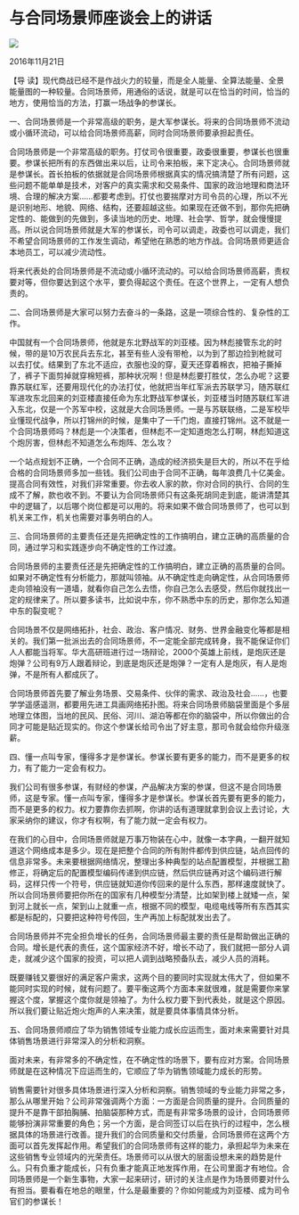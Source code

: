 # 与合同场景师座谈会上的讲话
<img class="pv" src="https://api.visitor.plantree.me/visitor-badge/pv?namespace=plantree.me&key=renzhengfei-speeches/与合同场景师座谈会上的讲话.md">


2016年11月21日



【导  读】现代商战已经不是作战火力的较量，而是全人能量、全算法能量、全景能量图的一种较量。合同场景师，用通俗的话说，就是可以在恰当的时间，恰当的地方，使用恰当的方法，打赢一场战争的参谋长。



一、合同场景师是一个非常高级的职务，是大军参谋长。将来的合同场景师不流动或小循环流动，可以给合同场景师高薪，同时合同场景师要承担起责任。

合同场景师是一个非常高级的职务。打仗司令很重要，政委很重要，参谋长也很重要。参谋长把所有的东西做出来以后，让司令来拍板，来下定决心。合同场景师就是参谋长。首长拍板的依据就是合同场景师根据真实的情况搞清楚了所有问题，这些问题不能单单是技术，对客户的真实需求和交易条件、国家的政治地理和商法环境、合理的解决方案……都要考虑到。打仗也要揣摩对方司令员的心理，所以不光是识别地形、地貌、网络、结构，还要超越这些。如果现在还做不到，那你先把确定性的、能做到的先做到，多读当地的历史、地理、社会学、哲学，就会慢慢提高。所以说合同场景师就是大军的参谋长，司令可以调走，政委也可以调走，我们不希望合同场景师的工作发生调动，希望他在熟悉的地方作战。合同场景师更适合本地员工，可以减少流动性。

将来代表处的合同场景师是不流动或小循环流动的。可以给合同场景师高薪，责权要对等，但你要达到这个水平，要负得起这个责任。在这个世界上，一定有人想负责的。

二、合同场景师是大家可以努力去奋斗的一条路，这是一项综合性的、复杂性的工作。

中国就有一个合同场景师，他就是东北野战军的刘亚楼。因为林彪接管东北的时候，带的是10万农民兵去东北，甚至有些人没有带枪，以为到了那边捡到枪就可以去打仗。结果到了东北不适应，衣服也没的穿，夏天还穿着棉衣，把袖子撕掉了，裤子下面剪掉就穿棉短裤，那种状况啊！但是林彪要打胜仗，怎么办呢？这要靠苏联红军，还要用现代化的办法打仗，他就把当年红军派去苏联学习，随苏联红军进攻东北回来的刘亚楼直接任命为东北野战军参谋长，刘亚楼当时随苏联红军进入东北，仅是一个苏军中校，这就是大合同场景师。一是与苏联联络，二是军校毕业懂现代战争，所以打锦州的时候，是集中了一千门炮，直接打锦州。这不就是一个合同场景师吗？林彪是一个决策者，但林彪不一定知道炮怎么打啊，林彪知道这个炮厉害，但林彪不知道怎么布炮阵、怎么攻？

一个站点规划不正确，一个合同不正确，造成的经济损失是巨大的，所以不在乎给合格的合同场景师多加一些钱。我们公司由于合同不正确，每年浪费几十亿美金。提高合同有效性，对我们非常重要。你去收人家的款，你对合同的执行、合同的生成不了解，款也收不到。不要认为合同场景师只有这条死胡同走到底，能讲清楚其中的逻辑了，以后哪个岗位都是可以用的。将来如果不做合同场景师了，也可以到机关来工作，机关也需要对事务明白的人。

三、合同场景师的主要责任还是先把确定性的工作搞明白，建立正确的高质量的合同，通过学习和实践逐步向不确定性的工作过渡。

合同场景师的主要责任还是先把确定性的工作搞明白，建立正确的高质量的合同。如果对不确定性有分析能力，那就叫领袖。从不确定性走向确定性，从合同场景师走向领袖没有一道墙，就看你自己怎么去悟，你自己怎么去感受，然后你就找出一定的规律来了。所以要多读书，比如说中东，你不熟悉中东的历史，那你怎么知道中东的裂变呢？

合同场景不仅是网络拓扑，社会、政治、客户情况、财务、世界金融变化等都是相关的。我们第一批派出去的合同场景师，不一定能全部完成转身，我不能保证你们人人都能当将军。华大高研班进行过一场辩论，2000个英雄上前线，是炮灰还是炮弹？公司有9万人跟着辩论，到底是炮灰还是炮弹？一定有人是炮灰，有人是炮弹，不是所有人都成灰了。

合同场景师首先要了解业务场景、交易条件、伙伴的需求、政治及社会……，也要学学遥感遥测，都要用先进工具画网络拓扑图。将来合同场景师脑袋里面是个多层地理立体图，当地的民风、民俗、河川、湖泊等都在你的脑袋中，所以你做出的合同才可能是贴近现实的。你这个参谋长给司令出了好主意，那司令就会给你升级涨薪。

四、懂一点叫专家，懂得多才是参谋长。参谋长要有更多的能力，而不是更多的权力，有了能力一定会有权力。

我们公司有很多参谋，有财经的参谋，产品解决方案的参谋，但这不是合同场景师，这是专家。懂一点叫专家，懂得多才是参谋长。参谋长首先要有更多的能力，而不是更多的权力。权力要靠你去抓啊，你讲的话有道理就拿到会议上去讨论，大家采纳你的建议，你才有权啊，有了能力就一定会有权力。

在我们的心目中，合同场景师就是万事万物装在心中，就像一本字典，一翻开就知道这个网络成本是多少。现在是把整个合同的所有附件都传到供应链，站点回传的信息非常多。未来要根据网络情况，整理出多种典型的站点配置模型，并根据工勘修正，将确定后的配置模型编码传递到供应链，然后供应链再对这个编码进行解码，这样只传一个符号，供应链就知道你传回来的是什么东西，那样速度就快了。所以合同场景师要把你所在的国家有几种模型分清楚，比如架到楼上就矮一点，架到河上就长一点，架到山上就重一点，根据不同的模型，电缆电线等所有东西其实都是标配的，只要把这种符号传回，生产再加上标配就发出去了。

合同场景师并不完全担负增长的任务，合同场景师最主要的责任是帮助做出正确的合同。增长是代表的责任，这个国家经济不好，增长不动了，我们就把一部分人调走，就减少这个国家的投资，可以把人调到战略预备队去，减少人员的消耗。

既要赚钱又要很好的满足客户需求，这两个目的要同时实现就太伟大了，但如果不能同时实现的时候，就有问题了。要平衡这两个方面本来就很难，就是需要你来掌握这个度，掌握这个度你就是领袖了。为什么权力要下到代表处，就是这个原因。所以我们要让贴近炮火炮声的人来决策，就是要具体事情具体分析。

五、合同场景师顺应了华为销售领域专业能力成长应运而生，面对未来需要针对具体销售场景进行非常深入的分析和洞察。

面对未来，有非常多的不确定性，在不确定性的场景下，要有应对方案。合同场景师就是在这种情况下应运而生的，它顺应了华为销售领域能力成长的形势。

销售需要针对很多具体场景进行深入分析和洞察。销售领域的专业能力非常之多，那么从哪里开始？公司非常强调两个方面：一方面是合同质量的提升。合同质量的提升不是靠干部拍胸脯、拍脑袋那种方式，而是有非常多场景的设计，合同场景师能够扮演非常重要的角色；另一个方面，是合同签订以后在执行的过程中，怎么根据具体的场景进行改善。提升我们的合同质量和交付质量，合同场景师在这两个方面可以首先发挥起作用。希望我们的合同场景师有这样的能力，承担起华为未来在这些销售专业领域内的光荣责任。场景师可以从很大的层面设想未来的趋势是什么。只有负重才能成长，只有负重才能真正地发挥作用，在公司里面才有地位。合同场景师是一个新生事物，大家一起来研讨，研讨的关注点是作为场景师要对什么有担当。要看看在地总的眼里，什么是最重要的？你如何能成为刘亚楼、成为司令官们的参谋长！
